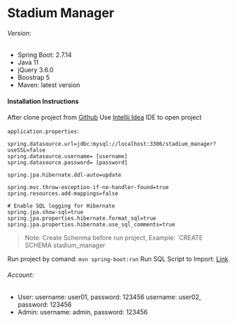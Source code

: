 # Stadium Manager
###### Version:
- Spring Boot: 2.7.14
- Java 11
- jQuery 3.6.0
- Boostrap 5
- Maven: latest version

#### Installation Instructions
After clone project from [Github](https://github.com/minhnhatit21/StadiumManager) 
Use [Intellij Idea](https://www.jetbrains.com/idea/download/?section=windows) IDE to open project

`application.properties`: 
```
spring.datasource.url=jdbc:mysql://localhost:3306/stadium_manager?useSSL=false  
spring.datasource.username= [username]  
spring.datasource.password= [password]  
  
spring.jpa.hibernate.ddl-auto=update  
  
spring.mvc.throw-exception-if-no-handler-found=true  
spring.resources.add-mappings=false  
  
# Enable SQL logging for Hibernate  
spring.jpa.show-sql=true  
spring.jpa.properties.hibernate.format_sql=true  
spring.jpa.properties.hibernate.use_sql_comments=true
```

> Note: Create Schenma before run project, 
> Example: `CREATE SCHEMA stadium_manager

Run project by comand: `mvn spring-boot:run`
Run SQL Script to Import: [Link](https://drive.google.com/file/d/1GzAvBAhIeYDFhRTwCtY25ZwPFqF_WSPI/view?usp=sharing)
###### Account:
- User:
	username: user01, password: 123456
	username: user02, password: 123456
- Admin: 
	username: admin, password: 123456
